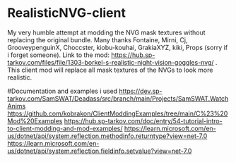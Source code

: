 # RealisticNVG-client
My very humble attempt at modding the NVG mask textures without replacing the original bundle.
Many thanks Fontaine, Mirni, Cj, GrooveypenguinX, Choccster, kiobu-kouhai, GrakiaXYZ, kiki, Props (sorry if i forget someone).
Link to the mod: https://hub.sp-tarkov.com/files/file/1303-borkel-s-realistic-night-vision-goggles-nvg/ .
This client mod will replace all mask textures of the NVGs to look more realistic.

#Documentation and examples i used
https://dev.sp-tarkov.com/SamSWAT/Deadass/src/branch/main/Projects/SamSWAT.WatchAnims
https://github.com/kobrakon/ClientModdingExamples/tree/main/C%23%20Mod%20Examples
https://hub.sp-tarkov.com/doc/entry/54-tutorial-intro-to-client-modding-and-mod-examples/
https://learn.microsoft.com/en-us/dotnet/api/system.reflection.methodinfo.returntype?view=net-7.0
https://learn.microsoft.com/en-us/dotnet/api/system.reflection.fieldinfo.setvalue?view=net-7.0
